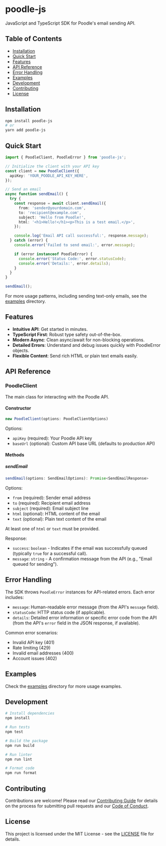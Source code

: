 # poodle-js

JavaScript and TypeScript SDK for Poodle's email sending API.

## Table of Contents

- [Installation](#installation)
- [Quick Start](#quick-start)
- [Features](#features)
- [API Reference](#api-reference)
- [Error Handling](#error-handling)
- [Examples](#examples)
- [Development](#development)
- [Contributing](#contributing)
- [License](#license)

## Installation

```bash
npm install poodle-js
# or
yarn add poodle-js
```

## Quick Start

```typescript
import { PoodleClient, PoodleError } from 'poodle-js';

// Initialize the client with your API key
const client = new PoodleClient({
  apiKey: 'YOUR_POODLE_API_KEY_HERE',
});

// Send an email
async function sendEmail() {
  try {
    const response = await client.sendEmail({
      from: 'sender@yourdomain.com',
      to: 'recipient@example.com',
      subject: 'Hello from Poodle!',
      html: '<h1>Hello!</h1><p>This is a test email.</p>',
    });

    console.log('Email API call successful:', response.message);
  } catch (error) {
    console.error('Failed to send email:', error.message);

    if (error instanceof PoodleError) {
      console.error('Status Code:', error.statusCode);
      console.error('Details:', error.details);
    }
  }
}

sendEmail();
```

For more usage patterns, including sending text-only emails, see the [examples](./examples) directory.

## Features

- **Intuitive API**: Get started in minutes.
- **TypeScript First**: Robust type safety out-of-the-box.
- **Modern Async**: Clean async/await for non-blocking operations.
- **Detailed Errors**: Understand and debug issues quickly with PoodleError objects.
- **Flexible Content**: Send rich HTML or plain text emails easily.

## API Reference

### PoodleClient

The main class for interacting with the Poodle API.

#### Constructor

```typescript
new PoodleClient(options: PoodleClientOptions)
```

Options:

- `apiKey` (required): Your Poodle API key
- `baseUrl` (optional): Custom API base URL (defaults to production API)

#### Methods

##### sendEmail

```typescript
sendEmail(options: SendEmailOptions): Promise<SendEmailResponse>
```

Options:

- `from` (required): Sender email address
- `to` (required): Recipient email address
- `subject` (required): Email subject line
- `html` (optional): HTML content of the email
- `text` (optional): Plain text content of the email

At least one of `html` or `text` must be provided.

Response:

- `success`: `boolean` - Indicates if the email was successfully queued (typically `true` for a successful call).
- `message`: `string` - A confirmation message from the API (e.g., "Email queued for sending").

## Error Handling

The SDK throws `PoodleError` instances for API-related errors. Each error includes:

- `message`: Human-readable error message (from the API's `message` field).
- `statusCode`: HTTP status code (if applicable).
- `details`: Detailed error information or specific error code from the API (from the API's `error` field in the JSON response, if available).

Common error scenarios:

- Invalid API key (401)
- Rate limiting (429)
- Invalid email addresses (400)
- Account issues (402)

## Examples

Check the [examples](./examples) directory for more usage examples.

## Development

```bash
# Install dependencies
npm install

# Run tests
npm test

# Build the package
npm run build

# Run linter
npm run lint

# Format code
npm run format
```

## Contributing

Contributions are welcome! Please read our [Contributing Guide](CONTRIBUTING.md) for details on the process for submitting pull requests and our [Code of Conduct](CODE_OF_CONDUCT.md).

## License

This project is licensed under the MIT License - see the [LICENSE](LICENSE) file for details.
